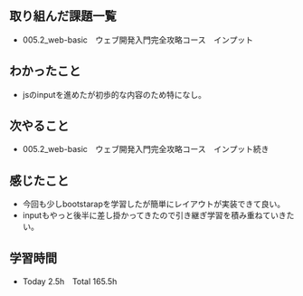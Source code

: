 ## 取り組んだ課題一覧  
- 005.2_web-basic　ウェブ開発入門完全攻略コース　インプット
## わかったこと
- jsのinputを進めたが初歩的な内容のため特になし。
## 次やること  
- 005.2_web-basic　ウェブ開発入門完全攻略コース　インプット続き
## 感じたこと  
- 今回も少しbootstarapを学習したが簡単にレイアウトが実装できて良い。
- inputもやっと後半に差し掛かってきたので引き継ぎ学習を積み重ねていきたい。
## 学習時間  
- Today 2.5h　Total 165.5h
